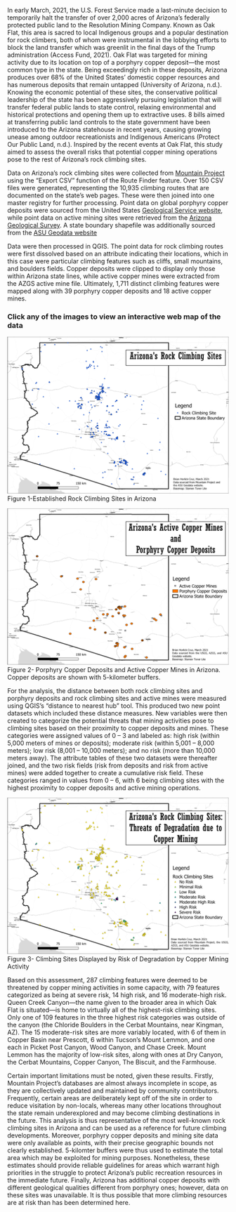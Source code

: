 
In early March, 2021, the U.S. Forest Service made a last-minute decision to temporarily halt the transfer of over 2,000 acres of Arizona’s federally protected public land to the Resolution Mining Company. Known as Oak Flat, this area is sacred to local Indigenous groups and a popular destination for rock climbers, both of whom were instrumental in the lobbying efforts to block the land transfer which was greenlit in the final days of the Trump administration (Access Fund, 2021). Oak Flat was targeted for mining activity due to its location on top of a porphyry copper deposit—the most common type in the state. Being exceedingly rich in these deposits, Arizona produces over 68% of the United States’ domestic copper resources and has numerous deposits that remain untapped (University of Arizona, n.d.). Knowing the economic potential of these sites, the conservative political leadership of the state has been aggressively pursuing legislation that will transfer federal public lands to state control, relaxing environmental and historical protections and opening them up to extractive uses. 8 bills aimed at transferring public land controls to the state government have been introduced to the Arizona statehouse in recent years, causing growing unease among outdoor recreationists and Indigenous Americans (Protect Our Public Land, n.d.). Inspired by the recent events at Oak Flat, this study aimed to assess the overall risks that potential copper mining operations pose to the rest of Arizona’s rock climbing sites.

Data on Arizona’s rock climbing sites were collected from [Mountain Project](https://www.mountainproject.com/) using the “Export CSV” function of the Route Finder feature. Over 150 CSV files were generated, representing the 10,935 climbing routes that are documented on the state’s web pages. These were then joined into one master registry for further processing. Point data on global porphyry copper deposits were sourced from the United States [Geological Service website](https://mrdata.usgs.gov/porcu/), while point data on active mining sites were retrieved from the [Arizona Geological Survey](http://repository.azgs.az.gov/facets/results/active%20mines). A state boundary shapefile was additionally sourced from the [ASU Geodata website](https://geodata-asu.hub.arcgis.com/datasets/arizona-state-boundary?geometry=-128.619%2C30.977%2C-95.242%2C37.335)

Data were then processed in QGIS. The point data for rock climbing routes were first dissolved based on an attribute indicating their locations, which in this case were particular climbing features such as cliffs, small mountains, and boulders fields. Copper deposits were clipped to display only those within Arizona state lines, while active copper mines were extracted from the AZGS active mine file. Ultimately, 1,711 distinct climbing features were mapped along with 39 porphyry copper deposits and 18 active copper mines. 

### Click any of the images to view an interactive web map of the data 

[<img src="az_climbing_sites_take1.png">](project1_webmap/webmap.html)
Figure 1-Established Rock Climbing Sites in Arizona
 
[<img src="az_mining_and_deposits.png">](project1_486/webmap.html)
Figure 2- Porphyry Copper Deposits and Active Copper Mines in Arizona. Copper deposits are shown with 5-kilometer buffers.

For the analysis, the distance between both rock climbing sites and porphyry deposits and rock climbing sites and active mines were measured using QGIS’s “distance to nearest hub” tool. This produced two new point datasets which included these distance measures. New variables were then created to categorize the potential threats that mining activities pose to climbing sites based on their proximity to copper deposits and mines. These categories were assigned values of 0 – 3 and labeled as: high risk (within 5,000 meters of mines or deposits); moderate risk (within 5,001 – 8,000 meters); low risk (8,001 – 10,000 meters); and no risk (more than 10,000 meters away). The attribute tables of these two datasets were thereafter joined, and the two risk fields (risk from deposits and risk from active mines) were added together to create a cumulative risk field. These categories ranged in values from 0 – 6, with 6 being climbing sites with the highest proximity to copper deposits and active mining operations.


[<img src="az_route_threats.png">](project1_486/webmap.html)
Figure 3- Climbing Sites Displayed by Risk of Degradation by Copper Mining Activity

Based on this assessment, 287 climbing features were deemed to be threatened by copper mining activities in some capacity, with 79 features categorized as being at severe risk, 14 high risk, and 16 moderate-high risk. Queen Creek Canyon—the name given to the broader area in which Oak Flat is situated—is home to virtually all of the highest-risk climbing sites. Only one of 109 features in the three highest risk categories was outside of the canyon (the Chloride Boulders in the Cerbat Mountains, near Kingman, AZ). The 15 moderate-risk sites are more variably located, with 6 of them in Copper Basin near Prescott, 6 within Tucson’s Mount Lemmon, and one each in Picket Post Canyon, Wood Canyon, and Chase Creek. Mount Lemmon has the majority of low-risk sites, along with ones at Dry Canyon, the Cerbat Mountains, Copper Canyon, The Biscuit, and the Farmhouse.
	
Certain important limitations must be noted, given these results. Firstly, Mountain Project’s databases are almost always incomplete in scope, as they are collectively updated and maintained by community contributors. Frequently, certain areas are deliberately kept off of the site in order to reduce visitation by non-locals, whereas many other locations throughout the state remain underexplored and may become climbing destinations in the future. This analysis is thus representative of the most well-known rock climbing sites in Arizona and can be used as a reference for future climbing developments. Moreover, porphyry copper deposits and mining site data were only available as points, with their precise geographic bounds not clearly established. 5-kilomter buffers were thus used to estimate the total area which may be exploited for mining purposes. Nonetheless, these estimates should provide reliable guidelines for areas which warrant high priorities in the struggle to protect Arizona’s public recreation resources in the immediate future. Finally, Arizona has additional copper deposits with different geological qualities different from porphyry ones; however, data on these sites was unavailable. It is thus possible that more climbing resources are at risk than has been determined here.
